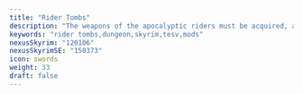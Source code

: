 ```yaml
---
title: "Rider Tombs"
description: "The weapons of the apocalyptic riders must be acquired, apocalypses tend to be bad for the sweet roll business."
keywords: "rider tombs,dungeon,skyrim,tesv,mods"
nexusSkyrim: "120106"
nexusSkyrimSE: "150373"
icon: swords
weight: 33
draft: false
---
```

